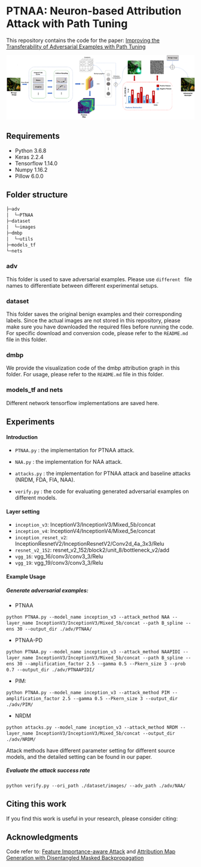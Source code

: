 # PTNAA: Neuron-based Attribution Attack with Path Tuning

This repository contains the code for the paper: [Improving the Transferability of Adversarial Examples with Path Tuning]()

![](./archi.png)

## Requirements

- Python 3.6.8
- Keras 2.2.4
- Tensorflow 1.14.0
- Numpy 1.16.2
- Pillow 6.0.0

## Folder structure

```text
├─adv
│  └─PTNAA
├─dataset
│  └─images
├─dmbp
│  └─utils
├─models_tf
└─nets
```

### adv

This folder is used to save adversarial examples. Please use `different ` file names to differentiate between different experimental setups.

### dataset

This folder saves the original benign examples and their corresponding labels. Since the actual images are not stored in this repository, please make sure you have downloaded the required files before running the code. For specific download and conversion code, please refer to the `README.md ` file in this folder.

### dmbp

We provide the visualization code of the dmbp attribution graph in this folder. For usage, please refer to the `README.md` file in this folder.

### models_tf and nets

Different network tensorflow implementations are saved here.

## Experiments

#### Introduction

- `PTNAA.py` : the implementation for PTNAA attack.


- `NAA.py` : the implementation for NAA attack.

- `attacks.py` : the implementation for PTNAA attack and baseline attacks (NRDM, FDA, FIA, NAA).

- `verify.py` : the code for evaluating generated adversarial examples on different models.

#### Layer setting

- `inception_v3`: InceptionV3/InceptionV3/Mixed_5b/concat
- `inception_v4`: InceptionV4/InceptionV4/Mixed_5e/concat
- `inception_resnet_v2`: InceptionResnetV2/InceptionResnetV2/Conv2d_4a_3x3/Relu
- `resnet_v2_152`: resnet_v2_152/block2/unit_8/bottleneck_v2/add
- `vgg_16`: vgg_16/conv3/conv3_3/Relu
- `vgg_19`: vgg_19/conv3/conv3_3/Relu

#### Example Usage

##### Generate adversarial examples:

- PTNAA

```
python PTNAA.py --model_name inception_v3 --attack_method NAA --layer_name InceptionV3/InceptionV3/Mixed_5b/concat --path B_spline --ens 30 --output_dir ./adv/PTNAA/
```

- PTNAA-PD

```
python PTNAA.py --model_name inception_v3 --attack_method NAAPIDI --layer_name InceptionV3/InceptionV3/Mixed_5b/concat --path B_spline --ens 30 --amplification_factor 2.5 --gamma 0.5 --Pkern_size 3 --prob 0.7 --output_dir ./adv/PTNAAPIDI/
```

- PIM:

```
python PTNAA.py --model_name inception_v3 --attack_method PIM --amplification_factor 2.5 --gamma 0.5 --Pkern_size 3 --output_dir ./adv/PIM/
```

- NRDM

```
python attacks.py --model_name inception_v3 --attack_method NRDM --layer_name InceptionV3/InceptionV3/Mixed_5b/concat --output_dir ./adv/NRDM/
```

Attack methods have different parameter setting for different source models, and the detailed setting can be found in our paper.

##### Evaluate the attack success rate

```
python verify.py --ori_path ./dataset/images/ --adv_path ./adv/NAA/ 
```

## Citing this work

If you find this work is useful in your research, please consider citing:

## Acknowledgments

Code refer to: [Feature Importance-aware Attack](https://github.com/hcguoO0/FIA) and [Attribution Map Generation with Disentangled Masked Backpropagation](https://gitlab.com/adriaruizo/dmbp_iccv21)